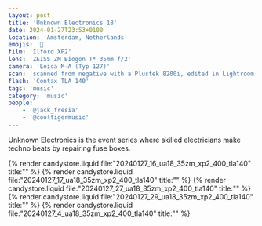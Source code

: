 ```yaml
---
layout: post
title: 'Unknown Electronics 18'
date: 2024-01-27T23:53+0100
location: 'Amsterdam, Netherlands'
emojis: '🎹'
film: 'Ilford XP2'
lens: 'ZEISS ZM Biogon T* 35mm f/2'
camera: 'Leica M-A (Typ 127)'
scan: 'scanned from negative with a Plustek 8200i, edited in Lightroom'
flash: 'Contax TLA 140'
tags: 'music'
category: 'music'
people: 
    - '@jack_fresia'
    - '@cooltigermusic'
---
```


Unknown Electronics is the event series where skilled electricians make techno beats by repairing fuse boxes.

{% render candystore.liquid file:"20240127_16_ua18_35zm_xp2_400_tla140" title:"" %}
{% render candystore.liquid file:"20240127_17_ua18_35zm_xp2_400_tla140" title:"" %}
{% render candystore.liquid file:"20240127_27_ua18_35zm_xp2_400_tla140" title:"" %}
{% render candystore.liquid file:"20240127_29_ua18_35zm_xp2_400_tla140" title:"" %}
{% render candystore.liquid file:"20240127_4_ua18_35zm_xp2_400_tla140" title:"" %}